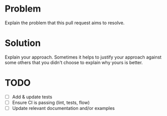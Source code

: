 <!--
Thank you so much for contributing to open source and the react-component-bench project!
-->

# Problem

Explain the problem that this pull request aims to resolve.

# Solution

Explain your approach. Sometimes it helps to justify your approach against some others that you didn't choose to explain why yours is better.

# TODO

- [ ] Add & update tests
- [ ] Ensure CI is passing (lint, tests, flow)
- [ ] Update relevant documentation and/or examples

